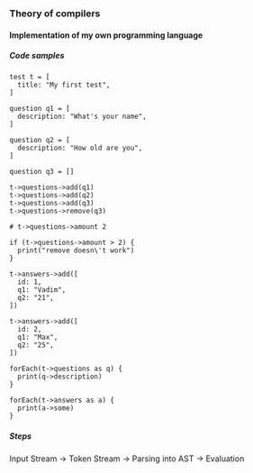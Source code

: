 ### Theory of compilers

#### Implementation of my own programming language

##### Code samples

```
test t = [
  title: "My first test",
]

question q1 = [
  description: "What's your name",
]

question q2 = [
  description: "How old are you",
]

question q3 = []

t->questions->add(q1)
t->questions->add(q2)
t->questions->add(q3)
t->questions->remove(q3)

# t->questions->amount 2

if (t->questions->amount > 2) {
  print("remove doesn\'t work")
}

t->answers->add([
  id: 1,
  q1: "Vadim",
  q2: "21",
])

t->answers->add([
  id: 2,
  q1: "Max",
  q2: "25",
])

forEach(t->questions as q) {
  print(q->description)
}

forEach(t->answers as a) {
  print(a->some)
}
```

##### Steps

Input Stream -> Token Stream -> Parsing into AST -> Evaluation
